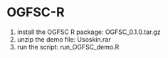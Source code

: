 # OGFSC-R
1. install the OGFSC R package: OGFSC_0.1.0.tar.gz
2. unzip the demo file: Usoskin.rar
3. run the script: run_OGFSC_demo.R
